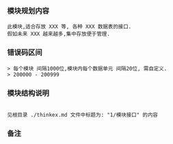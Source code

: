 ### 模块规划内容
~~~
此模块,适合存放 XXX 等, 各种 XXX 数据表的接口.
假如未来 XXX 越来越多,集中存放便于管理.
~~~

### 错误码区间
~~~
> 每个模块 间隔1000位,模块内每个数据单元 间隔20位, 需自定义.
> 200000 - 200999
~~~

### 模块结构说明
~~~

见根目录 ./thinkex.md 文件中标题为: "1/模块接口" 的内容

~~~

### 备注
~~~

~~~
